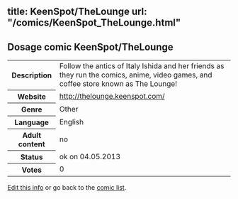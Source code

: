 title: KeenSpot/TheLounge
url: "/comics/KeenSpot_TheLounge.html"
---
Dosage comic KeenSpot/TheLounge
-----------------------------------------

<p id="msg"></p>
<script type="text/javascript">
if (window.location.search === '?edit_info_mail=sent_ok') {
  var elem = document.getElementById("msg");
  elem.innerHTML = 'Edited information sucessfully sent for review, which is usually done daily. Thanks!';
  elem.className = 'ok';
}
</script>
<table class="comicinfo">
<tr>
<th>Description</th><td>Follow the antics of Italy Ishida and her friends as they run the comics, anime, video games, and coffee store known as The Lounge!</td>
</tr>
<tr>
<th>Website</th><td><a href="http://thelounge.keenspot.com/">http://thelounge.keenspot.com/</a></td>
</tr>
<tr>
<th>Genre</th><td>Other</td>
</tr>
<tr>
<th>Language</th><td>English</td>
</tr>
<tr>
<th>Adult content</th><td>no</td>
</tr>
<tr>
<th>Status</th><td>ok on 04.05.2013</td>
</tr>
<tr>
<th>Votes</th><td>0</td>
</tr>
</table>

[Edit this info](KeenSpot_TheLounge_edit.html) or go back to the [comic list](../comic-index.html).
